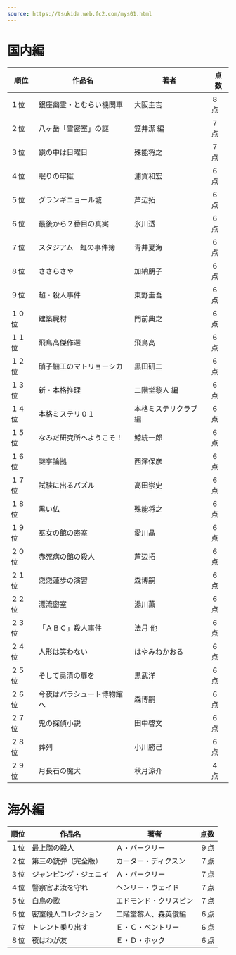```yaml
---
source: https://tsukida.web.fc2.com/mys01.html
---
```


# 国内編

| 順位  | 作品名           | 著者          | 点数  |
| --- | ------------- | ----------- | --- |
| １位  | 銀座幽霊・とむらい機関車  | 大阪圭吉        | ８点  |
| ２位  | 八ヶ岳「雪密室」の謎    | 笠井潔 編       | ７点  |
| ３位  | 鏡の中は日曜日       | 殊能将之        | ７点  |
| ４位  | 眠りの牢獄         | 浦賀和宏        | ６点  |
| ５位  | グランギニョール城     | 芦辺拓         | ６点  |
| ６位  | 最後から２番目の真実    | 氷川透         | ６点  |
| ７位  | スタジアム　虹の事件簿   | 青井夏海        | ６点  |
| ８位  | ささらさや         | 加納朋子        | ６点  |
| ９位  | 超・殺人事件        | 東野圭吾        | ６点  |
| １０位 | 建築屍材          | 門前典之        | ６点  |
| １１位 | 飛鳥高傑作選        | 飛鳥高         | ６点  |
| １２位 | 硝子細工のマトリョーシカ  | 黒田研二        | ６点  |
| １３位 | 新・本格推理        | 二階堂黎人 編     | ６点  |
| １４位 | 本格ミステリ０１      | 本格ミステリクラブ 編 | ６点  |
| １５位 | なみだ研究所へようこそ！  | 鯨統一郎        | ６点  |
| １６位 | 謎亭論拠          | 西澤保彦        | ６点  |
| １７位 | 試験に出るパズル      | 高田崇史        | ６点  |
| １８位 | 黒い仏           | 殊能将之        | ６点  |
| １９位 | 巫女の館の密室       | 愛川晶         | ６点  |
| ２０位 | 赤死病の館の殺人      | 芦辺拓         | ６点  |
| ２１位 | 恋恋蓮歩の演習       | 森博嗣         | ６点  |
| ２２位 | 漂流密室          | 湯川薫         | ６点  |
| ２３位 | 「ＡＢＣ」殺人事件     | 法月 他        | ６点  |
| ２４位 | 人形は笑わない       | はやみねかおる     | ６点  |
| ２５位 | そして粛清の扉を      | 黒武洋         | ６点  |
| ２６位 | 今夜はパラシュート博物館へ | 森博嗣         | ６点  |
| ２７位 | 鬼の探偵小説        | 田中啓文        | ６点  |
| ２８位 | 葬列            | 小川勝己        | ６点  |
| ２９位 | 月長石の魔犬        | 秋月涼介        | ４点  |

# 海外編

| 順位  | 作品名         | 著者          | 点数  |
| --- | ----------- | ----------- | --- |
| １位  | 最上階の殺人      | Ａ・バークリー     | ９点  |
| ２位  | 第三の銃弾（完全版）  | カーター・ディクスン  | ７点  |
| ３位  | ジャンピング・ジェニイ | Ａ・バークリー     | ７点  |
| ４位  | 警察官よ汝を守れ    | ヘンリー・ウェイド   | ７点  |
| ５位  | 白鳥の歌        | エドモンド・クリスピン | ７点  |
| ６位  | 密室殺人コレクション  | 二階堂黎人、森英俊編  | ６点  |
| ７位  | トレント乗り出す    | Ｅ・Ｃ・ベントリー   | ６点  |
| ８位  | 夜はわが友       | Ｅ・Ｄ・ホック     | ６点  |

